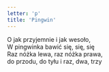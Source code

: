 ```yaml
---
letter: 'p'
title: 'Pingwin'
---
```


O jak przyjemnie i jak wesoło,<br/>
W pingwinka bawić się, się, się<br/>
Raz nóżka lewa, raz nóżka prawa,<br/>
do przodu, do tyłu i raz, dwa, trzy